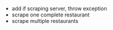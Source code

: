 - add if scraping server, throw exception
- scrape one complete restaurant
-  scrape multiple restaurants